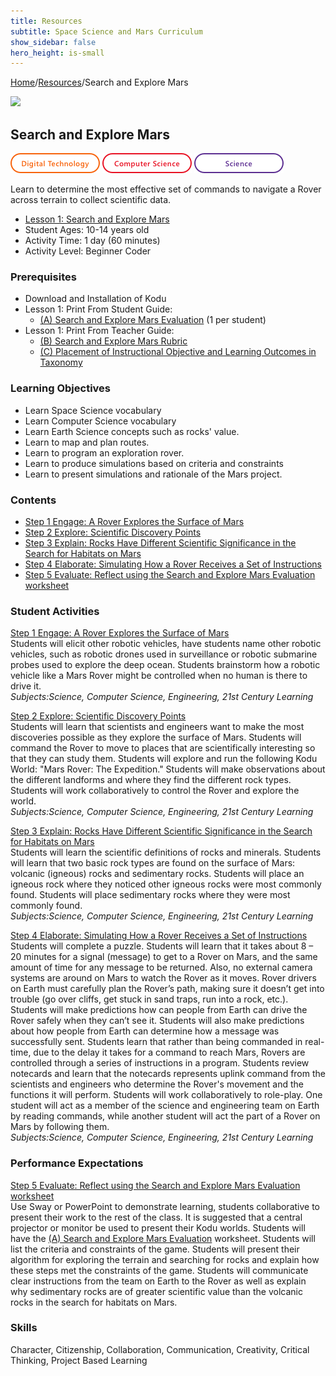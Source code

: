 ```yaml
---
title: Resources
subtitle: Space Science and Mars Curriculum
show_sidebar: false
hero_height: is-small
---
```


[Home](..)/[Resources](.)/Search and Explore Mars

[![](https://www.kodugamelab.com/API/Thumbnail?world=8RCJFS4ILEipqDdRvG9EQQ==)](https://worlds.kodugamelab.com/world/8RCJFS4ILEipqDdRvG9EQQ==)

## Search and Explore Mars
![Digital Technology](dt.png) ![Computer Science](cs.png) ![Science](s.png)

Learn to determine the most effective set of commands to navigate a Rover across terrain to collect scientific data.

* [Lesson 1: Search and Explore Mars](Level_1_Search_and_Explore_Mars.pdf)
* Student Ages: 10-14 years old
* Activity Time: 1 day (60 minutes) 
* Activity Level: Beginner Coder

### Prerequisites
* Download and Installation of Kodu
* Lesson 1: Print From Student Guide:  
  * [(A) Search and Explore Mars Evaluation](Level_1_Search_and_Explore_Mars.pdf#page=8) (1 per student)
* Lesson 1: Print From Teacher Guide:
  * [(B) Search and Explore Mars Rubric](Level_1_Search_and_Explore_Mars.pdf#page=9)
  * [(C) Placement of Instructional Objective and Learning Outcomes in Taxonomy](Level_1_Search_and_Explore_Mars.pdf#page=22)  

### Learning Objectives
* Learn Space Science vocabulary
* Learn Computer Science vocabulary
* Learn Earth Science concepts such as rocks' value.
* Learn to map and plan routes.
* Learn to program an exploration rover.
* Learn to produce simulations based on criteria and constraints
* Learn to present simulations and rationale of the Mars project.

### Contents
* [Step 1 Engage: A Rover Explores the Surface of Mars](Level_1_Search_and_Explore_Mars.pdf#page=10)
* [Step 2 Explore: Scientific Discovery Points](Level_1_Search_and_Explore_Mars.pdf#page=11)
* [Step 3 Explain: Rocks Have Different Scientific Significance in the Search for Habitats on Mars](Level_1_Search_and_Explore_Mars.pdf#page=12)
* [Step 4 Elaborate: Simulating How a Rover Receives a Set of Instructions](Level_1_Search_and_Explore_Mars.pdf#page=14)
* [Step 5 Evaluate: Reflect using the Search and Explore Mars Evaluation worksheet](Level_1_Search_and_Explore_Mars.pdf#page=16)

### Student Activities
[Step 1 Engage: A Rover Explores the Surface of Mars](Level_1_Search_and_Explore_Mars.pdf#page=10)<br>
Students will elicit other robotic vehicles, have students name other robotic vehicles, such as robotic drones used in surveillance or robotic submarine probes used to explore the deep ocean. Students brainstorm how a robotic vehicle like a Mars Rover might be controlled when no human is there to drive it.<br>
*Subjects:Science, Computer Science, Engineering, 21st Century Learning*

[Step 2 Explore: Scientific Discovery Points](Level_1_Search_and_Explore_Mars.pdf#page=11)<br>
Students will learn that scientists and engineers want to make the most discoveries possible as they explore the surface of Mars. Students will command the Rover to move to places that are scientifically interesting so that they can study them. Students will explore and run the following Kodu World: "Mars Rover: The Expedition." Students will make observations about the different landforms and where they find the different rock types. Students will work collaboratively to control the Rover and explore the world.<br>
*Subjects:Science, Computer Science, Engineering, 21st Century Learning*

[Step 3 Explain: Rocks Have Different Scientific Significance in the Search for Habitats on Mars](Level_1_Search_and_Explore_Mars.pdf#page=12)<br>
Students will learn the scientific definitions of rocks and minerals. Students will learn that two basic rock types are found on the surface of Mars: volcanic (igneous) rocks and sedimentary rocks. Students will place an igneous rock where they noticed other igneous rocks were most commonly found. Students will place sedimentary rocks where they were most commonly found.<br>
*Subjects:Science, Computer Science, Engineering, 21st Century Learning*

[Step 4 Elaborate: Simulating How a Rover Receives a Set of Instructions](Level_1_Search_and_Explore_Mars.pdf#page=14)<br>
Students will complete a puzzle. Students will learn that it takes about 8 – 20 minutes for a signal (message) to get to a Rover on Mars, and the same amount of time for any message to be returned. Also, no external camera systems are around on Mars to watch the Rover as it moves. Rover drivers on Earth must carefully plan the Rover’s path, making sure it doesn’t get into trouble (go over cliffs, get stuck in sand traps, run into a rock, etc.). Students will make predictions how can people from Earth can drive the Rover safely when they can’t see it. Students will also make predictions about how people from Earth can determine how a message was successfully sent.  Students learn that rather than being commanded in real-time, due to the delay it takes for a command to reach Mars, Rovers are controlled through a series of instructions in a program. Students review notecards and learn that the notecards represents uplink command from the scientists and engineers who determine the Rover's movement and the functions it will perform. Students will work collaboratively to role-play. One student will act as a member of the science and engineering team on Earth by reading commands, while another student will act the part of a Rover on Mars by following them.<br>
*Subjects:Science, Computer Science, Engineering, 21st Century Learning*

### Performance Expectations
[Step 5 Evaluate: Reflect using the Search and Explore Mars Evaluation worksheet](Level_1_Search_and_Explore_Mars.pdf#page=16)<br>
Use Sway or PowerPoint to demonstrate learning, students collaborative to present their work to the rest of the class. It is suggested that a central projector or monitor be used to present their Kodu worlds. Students will have the [(A) Search and Explore Mars Evaluation](Level_1_Search_and_Explore_Mars.pdf#page=8) worksheet. Students will list the criteria and constraints of the game. Students will present their algorithm for exploring the terrain and searching for rocks and explain how these steps met the constraints of the game. Students will communicate clear instructions from the team on Earth to the Rover as well as explain why sedimentary rocks are of greater scientific value than the volcanic rocks in the search for habitats on Mars.

### Skills
Character,
Citizenship,
Collaboration,
Communication,
Creativity,
Critical Thinking,
Project Based Learning